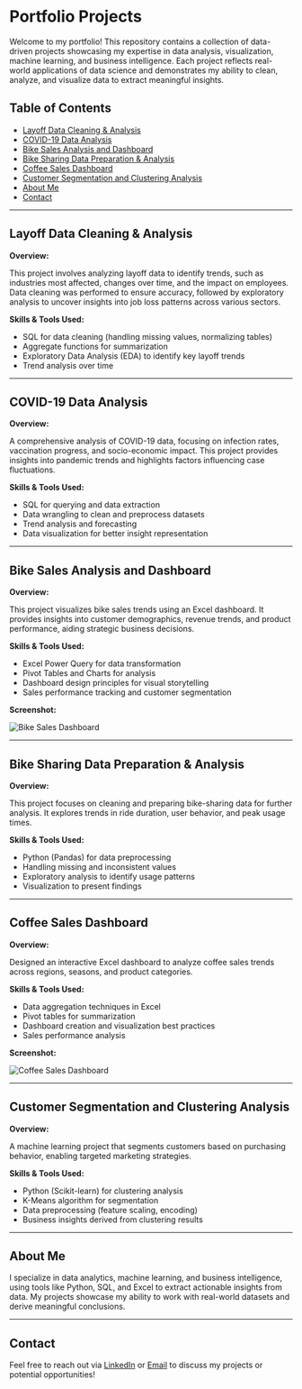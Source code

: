 # Portfolio Projects

Welcome to my portfolio! This repository contains a collection of data-driven projects showcasing my expertise in data analysis, visualization, machine learning, and business intelligence. Each project reflects real-world applications of data science and demonstrates my ability to clean, analyze, and visualize data to extract meaningful insights.

## Table of Contents

- [Layoff Data Cleaning & Analysis](#layoff-data-cleaning--analysis)
- [COVID-19 Data Analysis](#covid-19-data-analysis)
- [Bike Sales Analysis and Dashboard](#bike-sales-analysis-and-dashboard)
- [Bike Sharing Data Preparation & Analysis](#bike-sharing-data-preparation--analysis)
- [Coffee Sales Dashboard](#coffee-sales-dashboard)
- [Customer Segmentation and Clustering Analysis](#customer-segmentation-and-clustering-analysis)
- [About Me](#about-me)
- [Contact](#contact)

---

## Layoff Data Cleaning & Analysis

**Overview:**  

This project involves analyzing layoff data to identify trends, such as industries most affected, changes over time, and the impact on employees. Data cleaning was performed to ensure accuracy, followed by exploratory analysis to uncover insights into job loss patterns across various sectors.

**Skills & Tools Used:**  

- SQL for data cleaning (handling missing values, normalizing tables)  
- Aggregate functions for summarization  
- Exploratory Data Analysis (EDA) to identify key layoff trends  
- Trend analysis over time  

---

## COVID-19 Data Analysis

**Overview:**  

A comprehensive analysis of COVID-19 data, focusing on infection rates, vaccination progress, and socio-economic impact. This project provides insights into pandemic trends and highlights factors influencing case fluctuations.

**Skills & Tools Used:**  

- SQL for querying and data extraction  
- Data wrangling to clean and preprocess datasets  
- Trend analysis and forecasting  
- Data visualization for better insight representation  

---

## Bike Sales Analysis and Dashboard

**Overview:**  

This project visualizes bike sales trends using an Excel dashboard. It provides insights into customer demographics, revenue trends, and product performance, aiding strategic business decisions.

**Skills & Tools Used:**  

- Excel Power Query for data transformation  
- Pivot Tables and Charts for analysis  
- Dashboard design principles for visual storytelling  
- Sales performance tracking and customer segmentation  

**Screenshot:**  

![Bike Sales Dashboard](./bikesales.png)

---

## Bike Sharing Data Preparation & Analysis

**Overview:**  

This project focuses on cleaning and preparing bike-sharing data for further analysis. It explores trends in ride duration, user behavior, and peak usage times.

**Skills & Tools Used:**  

- Python (Pandas) for data preprocessing  
- Handling missing and inconsistent values  
- Exploratory analysis to identify usage patterns  
- Visualization to present findings  

---

## Coffee Sales Dashboard

**Overview:**  

Designed an interactive Excel dashboard to analyze coffee sales trends across regions, seasons, and product categories.

**Skills & Tools Used:**  

- Data aggregation techniques in Excel  
- Pivot tables for summarization  
- Dashboard creation and visualization best practices  
- Sales performance analysis  

**Screenshot:**  

![Coffee Sales Dashboard](./coffeesales.png)

---

## Customer Segmentation and Clustering Analysis

**Overview:**  

A machine learning project that segments customers based on purchasing behavior, enabling targeted marketing strategies.

**Skills & Tools Used:**  

- Python (Scikit-learn) for clustering analysis  
- K-Means algorithm for segmentation  
- Data preprocessing (feature scaling, encoding)  
- Business insights derived from clustering results  

---

## About Me

I specialize in data analytics, machine learning, and business intelligence, using tools like Python, SQL, and Excel to extract actionable insights from data. My projects showcase my ability to work with real-world datasets and derive meaningful conclusions.

---

## Contact

Feel free to reach out via [LinkedIn](#) or [Email](#) to discuss my projects or potential opportunities!
